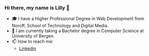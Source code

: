 ### Hi there, my name is Lilly 👋

- :mortar_board: I have a Higher Professional Degree in Web Development from Noroff, School of Technology and Digital Media.  
- :school: I am currently taking a Bachelor degree in Computer Science at University of Bergen.
- 📫 How to reach me: 
  * [Linkedin](https://www.linkedin.com/in/lilly-thi-bui-479920233/)

